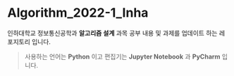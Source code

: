# Algorithm_2022-1_Inha


 인하대학교 정보통신공학과 **알고리즘 설계** 과목 공부 내용 및 과제를 업데이트 하는 레포지토리 입니다.
 > 사용하는 언어는 **Python** 이고 편집기는 **Jupyter Notebook** 과 **PyCharm** 입니다.

